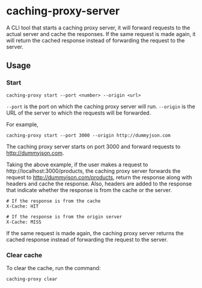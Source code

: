 # caching-proxy-server

A CLI tool that starts a caching proxy server, it will forward requests to the actual server and cache the responses. If the same request is made again, it will return the cached response instead of forwarding the request to the server.

## Usage

### Start

```
caching-proxy start --port <number> --origin <url>
```

`--port` is the port on which the caching proxy server will run.
`--origin` is the URL of the server to which the requests will be forwarded.

For example,

```
caching-proxy start --port 3000 --origin http://dummyjson.com
```

The caching proxy server starts on port 3000 and forward requests to http://dummyjson.com.

Taking the above example, if the user makes a request to http://localhost:3000/products, the caching proxy server forwards the request to http://dummyjson.com/products, return the response along with headers and cache the response. Also, headers are added to the response that indicate whether the response is from the cache or the server.

```
# If the response is from the cache
X-Cache: HIT

# If the response is from the origin server
X-Cache: MISS
```

If the same request is made again, the caching proxy server returns the cached response instead of forwarding the request to the server.

### Clear cache

To clear the cache, run the command:

```
caching-proxy clear
```